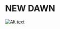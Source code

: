 # NEW DAWN

[![Alt text](https://github.com/JuanDeAguero/NewDawn/assets/62696508/daa2501d-65c4-4a5c-9625-b9661bdae50f)](https://www.youtube.com/watch?v=VWCyl1ZBXIA)
